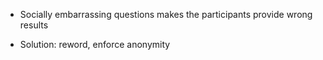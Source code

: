 - Socially embarrassing questions makes the participants provide wrong results

- Solution: reword, enforce anonymity 